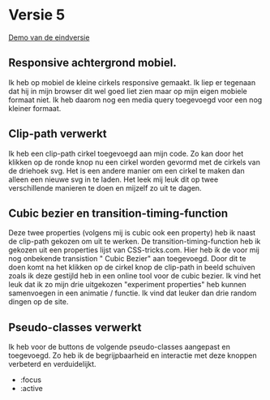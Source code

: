 # Versie 5
[Demo van de eindversie](https://veldte.github.io/EvaVeldtVID1/Versie%205/)

## Responsive achtergrond mobiel.
Ik heb op mobiel de kleine cirkels responsive gemaakt. Ik liep er tegenaan dat hij in mijn browser dit wel goed liet zien maar op mijn eigen mobiele formaat niet. Ik heb daarom nog een media query toegevoegd voor een nog kleiner formaat. 

## Clip-path verwerkt

Ik heb een clip-path cirkel toegevoegd aan mijn code. Zo kan door het klikken op de ronde knop nu een cirkel worden gevormd met de cirkels van de driehoek svg. Het is een andere manier om een cirkel te maken dan alleen een nieuwe svg in te laden. Het leek mij leuk dit op twee verschillende manieren te doen en mijzelf zo uit te dagen.

## Cubic bezier en transition-timing-function

Deze twee properties (volgens mij is cubic ook een property) heb ik naast de clip-path gekozen om uit te werken. De transition-timing-function heb ik gekozen uit een properties lijst van CSS-tricks.com. Hier heb ik de voor mij nog onbekende transistion " Cubic Bezier" aan toegevoegd. Door dit te doen komt na het klikken op de cirkel knop de clip-path in beeld schuiven zoals ik deze gestijld heb in een online tool voor de cubic bezier. Ik vind het leuk dat ik zo mijn drie uitgekozen "experiment properties" heb kunnen samenvoegen in een animatie / functie. Ik vind dat leuker dan drie random dingen op de site. 

## Pseudo-classes verwerkt

Ik heb voor de buttons de volgende pseudo-classes aangepast en toegevoegd. Zo heb ik de begrijpbaarheid en interactie met deze knoppen verbeterd en verduidelijkt. 
- :focus 
- :active


